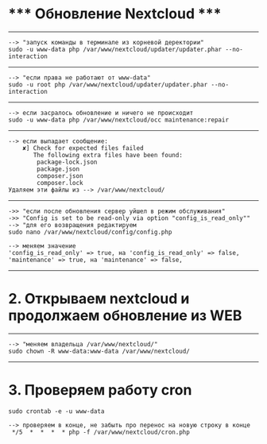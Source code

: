 # *** Обновление Nextcloud ***

----------------------------------------------------------------
    --> "запуск команды в терминале из корневой деректории" 
    sudo -u www-data php /var/www/nextcloud/updater/updater.phar --no-interaction

---------------------------------------------------------------
    --> "если права не работают от www-data"
    sudo -u root php /var/www/nextcloud/updater/updater.phar --no-interaction

---------------------------------------------------------------
    --> если засралось обновление и ничего не происходит
    sudo -u www-data php /var/www/nextcloud/occ maintenance:repair

---------------------------------------------------------------
    --> если выпадает сообщение:
        ✘] Check for expected files failed
           The following extra files have been found:
            package-lock.json
            package.json
            composer.json
            composer.lock
    Удаляем эти файлы из --> /var/www/nextcloud/

---------------------------------------------------------------
    ->> "если после обновления сервер уйшел в режим обслуживания"
    ->> "Config is set to be read-only via option "config_is_read_only""
    --> "для его возвращения редактируем
    sudo nano /var/www/nextcloud/config/config.php

    --> меняем значение
    'config_is_read_only' => true, на 'config_is_read_only' => false,
    'maintenance' => true, на 'maintenance' => false,

--------------------------------------------------------------
# 2. Открываем nextcloud и продолжаем обновление из WEB
   
--------------------------------------------------------------
    --> "меняем владельца /var/www/nextcloud/"
    sudo chown -R www-data:www-data /var/www/nextcloud/

--------------------------------------------------------------
# 3. Проверяем работу cron
    sudo crontab -e -u www-data
    
    --> проверяем в конце, не забыть про перенос на новую строку в конце
     */5  *  *  *  * php -f /var/www/nextcloud/cron.php
